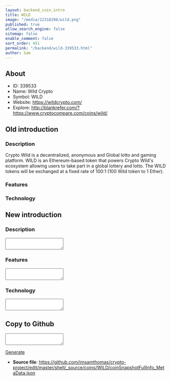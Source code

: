 ```yaml
---
layout: backend_coin_intro
title: WILD
image: "/media/12318298/wild.png"
published: true
allow_search_engine: false
sitemap: false
enable_comment: false
sort_order: 451
permalink: "/backend/wild-339533.html"
author: Sam
---
```


## About

- ID: 339533
- Name: Wild Crypto
- Symbol: WILD
- Website: https://wildcrypto.com/
- Explore: http://blankrefer.com/?https://www.cryptocompare.com/coins/wild/


## Old introduction

### Description

<p><span>Crypto Wild is a decentralized, anonymous and Global lotto and gaming platform. WILD is an Ethereum-based token that powers Crypto Wild&#39;s ecosystem allowing users to take part in a global lottery and lotto. The WILD tokens will </span><span>be exchanged at a fixed rate of 100:1 (100 Wild token to 1 Ether).</span></p>

### Features


### Technology




## New introduction


### Description
<textarea id="meta_description" name="description"></textarea>

### Features
<textarea id="meta_features" name="features"></textarea>

### Technology
<textarea id="meta_technology" name="technology"></textarea>


## Copy to Github

<textarea id="coinsnapshotfullinfo_metadata"></textarea>

<a href="#gen" onclick="generateMetaDatJson()">Generate</a>

- **Source file**: <a href="https://github.com/imsamthomas/crypto-project/edit/master/shell/_source/coins/WILD/coinSnapshotFullInfo_MetaData.json">https://github.com/imsamthomas/crypto-project/edit/master/shell/_source/coins/WILD/coinSnapshotFullInfo_MetaData.json</a>

